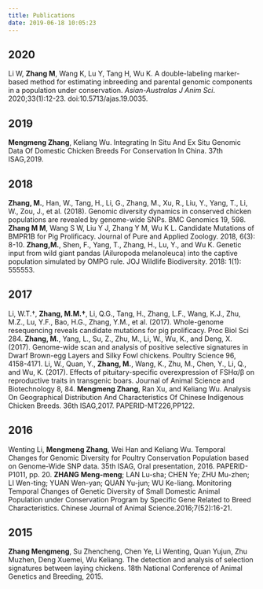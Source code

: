 ```yaml
---
title: Publications
date: 2019-06-18 10:05:23
---
```


## **2020**

Li W, **Zhang M**, Wang K, Lu Y, Tang H, Wu K. A double-labeling marker-based method for estimating inbreeding and parental genomic components in a population under conservation. *Asian-Australas J Anim Sci*. 2020;33(1):12-23. doi:10.5713/ajas.19.0035.

## **2019**

**Mengmeng Zhang**, Keliang Wu. Integrating In Situ And Ex Situ Genomic Data Of Domestic Chicken Breeds For Conservation In China. 37th ISAG,2019.

## **2018**

**Zhang, M.**, Han, W., Tang, H., Li, G., Zhang, M., Xu, R., Liu, Y., Yang, T., Li, W., Zou, J., et al. (2018). Genomic diversity dynamics in conserved chicken populations are revealed by genome-wide SNPs. BMC Genomics 19, 598.
**Zhang M M**, Wang S W, Liu Y J, Zhang Y M, Wu K L. Candidate Mutations of BMPR1B for Pig Prolificacy. Journal of Pure and Applied Zoology. 2018, 6(3): 8-10.
**Zhang,M.**, Shen, F., Yang, T., Zhang, H., Lu, Y., and Wu K. Genetic input from wild giant pandas (Ailuropoda melanoleuca) into the captive population simulated by OMPG rule. JOJ Wildlife Biodiversity. 2018: 1(1): 555553.

## **2017**

Li, W.T.†, **Zhang, M.M.†**, Li, Q.G., Tang, H., Zhang, L.F., Wang, K.J., Zhu, M.Z., Lu, Y.F., Bao, H.G., Zhang, Y.M., et al. (2017). Whole-genome resequencing reveals candidate mutations for pig prolificacy. Proc Biol Sci 284.
**Zhang, M.**, Yang, L., Su, Z., Zhu, M., Li, W., Wu, K., and Deng, X. (2017). Genome-wide scan and analysis of positive selective signatures in Dwarf Brown-egg Layers and Silky Fowl chickens. Poultry Science 96, 4158-4171.
Li, W., Quan, Y., **Zhang, M.**, Wang, K., Zhu, M., Chen, Y., Li, Q., and Wu, K. (2017). Effects of pituitary-specific overexpression of FSHα/β on reproductive traits in transgenic boars. Journal of Animal Science and Biotechnology 8, 84.
**Mengmeng Zhang**, Ran Xu, and Keliang Wu. Analysis On Geographical Distribution And Characteristics Of Chinese Indigenous Chicken Breeds. 36th ISAG,2017. PAPERID-MT226,PP122.

## **2016**

Wenting Li, **Mengmeng Zhang**, Wei Han and Keliang Wu. Temporal Changes for Genomic Diversity for Poultry Conservation Population based on Genome-Wide SNP data. 35th ISAG, Oral presentation, 2016. PAPERID-P1011, pp. 20.
**ZHANG Meng-meng**; LAN Lu-sha; CHEN Ye; ZHU Mu-zhen; LI Wen-ting; YUAN Wen-yan; QUAN Yu-jun; WU Ke-liang. Monitoring Temporal Changes of Genetic Diversity of Small Domestic Animal Population under Conservation Program by Specific Gene Related to Breed Characteristics. Chinese Journal of Animal Science.2016;7(52):16-21.

## **2015**


**Zhang Mengmeng**, Su Zhencheng, Chen Ye, Li Wenting, Quan Yujun, Zhu Muzhen, Deng Xuemei, Wu Keliang. The detection and analysis of selection signatures between laying chickens. 18th National Conference of Animal Genetics and Breeding, 2015.